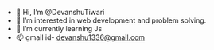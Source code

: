 - 👋 Hi, I’m @DevanshuTiwari
- 👀 I’m interested in web development and problem solving.
- 🌱 I’m currently learning Js
- 📫 gmail id- devanshu1336@gmail.com

<!---
DevanshuTiwari/DevanshuTiwari is a ✨ special ✨ repository because its `README.md` (this file) appears on your GitHub profile.
You can click the Preview link to take a look at your changes.
--->
